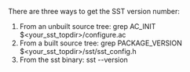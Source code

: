 
There are three ways to get the SST version number:
1. From an unbuilt source tree:
grep AC_INIT $<your_sst_topdir>/configure.ac
2. From a built source tree:
grep PACKAGE_VERSION $<your_sst_topdir>/sst/sst_config.h
3. From the sst binary:
sst --version